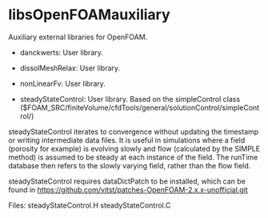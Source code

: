 # libsOpenFOAMauxiliary
Auxiliary external libraries for OpenFOAM.

* danckwerts: User library.


* dissolMeshRelax: User library.


* nonLinearFv: User library.


* steadyStateControl: User library. Based on the simpleControl class
($FOAM_SRC/finiteVolume/cfdTools/general/solutionControl/simpleControl/)

steadyStateControl iterates to convergence without updating the timestamp or writing intermediate data files. It is useful in simulations where a field (porosity for example) is evolving slowly and flow (calculated by the SIMPLE method) is assumed to be steady at each instance of the field. The runTime database then refers to the slowly varying field, rather than the flow field.

steadyStateControl requires dataDictPatch to be installed, which can be found in https://github.com/vitst/patches-OpenFOAM-2.x.x-unofficial.git

Files: steadyStateControl.H
       steadyStateControl.C

